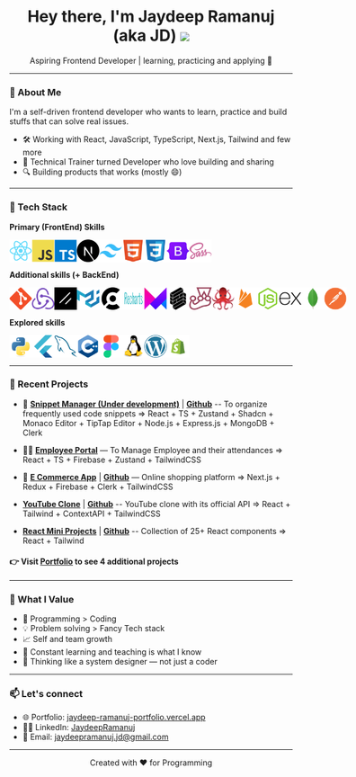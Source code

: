 <h1 align="center">Hey there, I'm Jaydeep Ramanuj (aka JD) <img src="https://media.giphy.com/media/hvRJCLFzcasrR4ia7z/giphy.gif" width="5%"></h1>

<p align="center">
  Aspiring Frontend Developer | learning, practicing and applying 🌱
</p>

---

### 🚀 About Me

I'm a self-driven frontend developer who wants to learn, practice and build stuffs that can solve real issues.

- 🛠️ Working with React, JavaScript, TypeScript, Next.js, Tailwind and few more
- 🧠 Technical Trainer turned Developer who love building and sharing
- 🔍 Building products that works (mostly 😄)

---

### 🔧 Tech Stack

**Primary (FrontEnd) Skills**

<div style="display:flex">
<img src="./techIcons/React.png" width="40" height="40" title="React"/>
<img src="./techIcons/JavaScript.png" width="40" height="40" title="JavaScript"/>
<img src="./techIcons/TypeScript.png" width="40" height="40" title="TypeScript"/>
<img src="./techIcons/Next.js.png" width="40" height="40" title="Next"/>
<img src="./techIcons/TailwindCSS.png" width="40" height="40" title="TailwindCSS"/>
<img src="./techIcons/HTML5.png" width="40" height="40" title="HTML5"/>
<img src="./techIcons/CSS3.png" width="40" height="40" title="CSS3"/>
<img src="./techIcons/Bootstrap.png" width="40" height="40" title="Bootstrap"/>
<img src="./techIcons/Sass.png" width="40" height="40" title="Sass"/>
</div>

**Additional skills (+ BackEnd)**

<div style="display:flex">
<img src="./techIcons/Git.png" width="40" height="40" title="Git"/>
<img src="./techIcons/Redux.png" width="40" height="40" title="Redux"/>
<img src="./techIcons/Shadcn.png" width="40" height="40" title="Shadcn"/>
<img src="./techIcons/MaterialUI.png" width="40" height="40" title="MaterialUI"/>
<img src="./techIcons/Clerk.png" width="40" height="40" title="Clerk"/>
<img src="./techIcons/Recharts.png" width="40" height="40" title="Recharts"/>
<img src="./techIcons/Framer-motion.png" width="40" height="40" title="Framer"/>
<img src="./techIcons/Formik.png" width="40" height="40" title="Formik"/>
<img src="./techIcons/Jest.png" width="40" height="40" title="Jest"/>
<img src="./techIcons/RTL.png" width="40" height="40" title="RTL"/>
<img src="./techIcons/Firebase.png" width="40" height="40" title="Firebase"/>
<img src="./techIcons/Node.js.png" width="40" height="40" title="Node"/>
<img src="./techIcons/Express.png" width="40" height="40" title="Express"/>
<img src="./techIcons/MongoDB.png" width="40" height="40" title="MongoDB"/>
<img src="./techIcons/Postman.png" width="40" height="40" title="Postman"/>
</div>

**Explored skills**

<div style="display:flex">
<img src="./techIcons/Python.png" width="40" height="40" title="Python"/>
<img src="./techIcons/Flutter.png" width="40" height="40" title="Flutter"/>
<img src="./techIcons/MySQL.png" width="40" height="40" title="MySQL"/>
<img src="./techIcons/Cpp.png" width="40" height="40" title="Cpp"/>
<img src="./techIcons/Figma.png" width="40" height="40" title="Figma"/>
<img src="./techIcons/Linux.png" width="40" height="40" title="Linux"/>
<img src="./techIcons/WordPress.png" width="40" height="40" title="WordPress"/>
<img src="./techIcons/Shopify.png" width="40" height="40" title="Shopify"/>
</div>

---

### 🔭 Recent Projects

- 🧠 **[Snippet Manager (Under development)](https://github.com/JaydeepRamanuj/Snippet-manager)** | **[Github](https://github.com/JaydeepRamanuj/Snippet-manager.git)** -- To organize frequently used code snippets
  => React + TS + Zustand + Shadcn + Monaco Editor + TipTap Editor + Node.js + Express.js + MongoDB + Clerk

- 👨‍💼 **[Employee Portal](https://employee-portal-jd.netlify.app/)** — To Manage Employee and their attendances
  => React + TS + Firebase + Zustand + TailwindCSS
- 🛒 **[E Commerce App](https://e-commerce-app-jaydeep-ramanujs-projects.vercel.app/)** | **[Github](https://github.com/JaydeepRamanuj/e-commerce-app)** — Online shopping platform
  => Next.js + Redux + Firebase + Clerk + TailwindCSS
- **[YouTube Clone](https://youtube-clone-jd.netlify.app/)** | **[Github](https://github.com/JaydeepRamanuj/youtube-clone)** -- YouTube clone with its official API
  => React + Tailwind + ContextAPI + TailwindCSS
- **[React Mini Projects](https://mini-react-projects-jd.netlify.app/)** | **[Github](https://github.com/JaydeepRamanuj/mini-react-projects)** -- Collection of 25+ React components
  => React + Tailwind

#### 👉 Visit [Portfolio](https://jaydeep-ramanuj-portfolio.vercel.app/) to see 4 additional projects

---

### 📌 What I Value

- 🧱 Programming > Coding
- 💡 Problem solving > Fancy Tech stack
- 📈 Self and team growth
- 🌱 Constant learning and teaching is what I know
- 🧠 Thinking like a system designer — not just a coder

---

### 📫 Let's connect

- 🌐 Portfolio: [jaydeep-ramanuj-portfolio.vercel.app](https://jaydeep-ramanuj-portfolio.vercel.app/)
- 🧑‍💻 LinkedIn: [JaydeepRamanuj](https://www.linkedin.com/in/jaydeep-ramanuj)
- 📩 Email: <jaydeepramanuj.jd@gmail.com>

---

<p align="center">Created with ❤️ for Programming</p>
